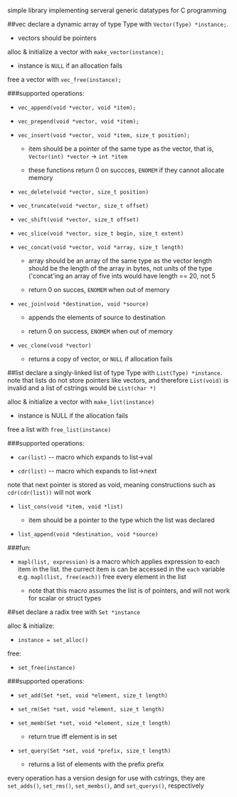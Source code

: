 simple library implementing serveral generic datatypes for C programming

##vec
declare a dynamic array of type Type with `Vector(Type) *instance;`.

- vectors should be pointers

alloc & initialize a vector with `make_vector(instance);`

- instance is `NULL` if an allocation fails

free a vector with `vec_free(instance);`

###supported operations:

- `vec_append(void *vector, void *item);`

- `vec_prepend(void *vector, void *item);`

- `vec_insert(void *vector, void *item, size_t position);`

	- item should be a pointer of the same type as the vector,
	that is, `Vector(int) *vector` -> `int *item`

	- these functions return 0 on succces, `ENOMEM` if they cannot allocate memory

- `vec_delete(void *vector, size_t position)`

- `vec_truncate(void *vector, size_t offset)`

- `vec_shift(void *vector, size_t offset)`

- `vec_slice(void *vector, size_t begin, size_t extent)`
	
- `vec_concat(void *vector, void *array, size_t length)`

	- array should be an array of the same type as the vector
	length should be the length of the array in bytes, not units
	of the type ('concat'ing an array of five ints would have
	length == 20, not 5

	- return 0 on succes, `ENOMEM` when out of memory

- `vec_join(void *destination, void *source)`

	- appends the elements of source to destination

	- return 0 on success, `ENOMEM` when out of memory

- `vec_clone(void *vector)`

	- returns a copy of vector, or `NULL` if allocation fails

##list
declare a singly-linked list of type Type with `List(Type) *instance`.
note that lists do not store pointers like vectors, and therefore
`List(void)` is invalid and a list of cstrings would be `List(char *)`

alloc & initialize a vector with `make_list(instance)`

- instance is NULL if the allocation fails

free a list with `free_list(instance)`

###supported operations:

- `car(list)` -- macro which expands to list-\>val

- `cdr(list)` -- macro which expands to list-\>next

note that next pointer is stored as void, meaning constructions such as
`cdr(cdr(list))` will not work

- `list_cons(void *item, void *list)`

	- item should be a pointer to the type which the list was declared

- `list_append(void *destination, void *source)`

###fun:

- `mapl(list, expression)` is a macro which applies expression to each
item in the list. the currect item is can be accessed in the `each` variable
e.g. `mapl(list, free(each))` free every element in the list

	- note that this macro assumes the list is of pointers, and will not
	work for scalar or struct types

##set
declare a radix tree with `Set *instance`

alloc & initialize:

- `instance = set_alloc()`

free:

- `set_free(instance)`

###supported operations:

- `set_add(Set *set, void *element, size_t length)`

- `set_rm(Set *set, void *element, size_t length)`

- `set_memb(Set *set, void *element, size_t length)`

	- return true iff element is in set

- `set_query(Set *set, void *prefix, size_t length)`

	- returns a list of elements with the prefix prefix

every operation has a version design for use with cstrings, they are
`set_adds()`, `set_rms()`, `set_membs()`, and `set_querys()`, respectively
